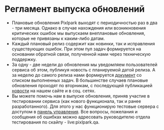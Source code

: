 # Регламент выпуска обновлений

* Плановые обновления Pixlpark выходят с периодичностью раз в два - три месяца. Однако в случае нахождения или возникновения критических ошибок мы выпускаем внеплановые обновления, которые не привязаны к каким-либо датам.
* Каждый плановый релиз содержит как новинки, так и исправления существующих ошибок. При этом пул задач формируется на основании обратной связи, полученной нами через техническую поддержку.
* За одну - две недели до обновления мы уведомляем пользователей сервиса об этом, публикуя новость с планируемой датой релиза. А за неделю до самого релиза нами формируется [документ](https://docs.google.com/document/d/1yC2mvzGrv6jgi935fXieEdp-6CxeKC25DVf3VuncayY/edit#) со списком выполненных задач. В большинстве случаев плановые обновления проходят по вторникам, с последующей публикацией [новости](https://pixlpark.ru/info/news) на нашем сайте и в соц. сетях.
* Вы можете помочь нам в выпуске обновления, приняв участие в тестировании сервиса (как нового функционала, так и ранее разработанного). Для этого у нас функционирую тестовые сервера с доступом в [панель управления](http://admin.dev.saas.pixlpark.net/). Все вопросы, пожелания и сообщения об ошибках можно адресовать руководителю отдела тестирования по скайпу - live:pixlpark.qa.